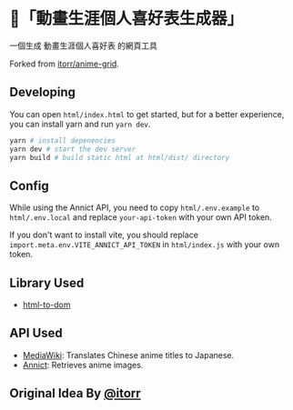 # 🤖「動畫生涯個人喜好表生成器」

一個生成 動畫生涯個人喜好表 的網頁工具

Forked from [itorr/anime-grid](https://github.com/itorr/anime-grid).

## Developing

You can open `html/index.html` to get started, but for a better experience, you can install yarn and run `yarn dev`.

```sh
yarn # install depenencies
yarn dev # start the dev server
yarn build # build static html at html/dist/ directory
```

## Config

While using the Annict API, you need to copy `html/.env.example` to `html/.env.local` and replace `your-api-token` with your own API token.

If you don't want to install vite, you should replace `import.meta.env.VITE_ANNICT_API_TOKEN` in `html/index.js` with your own token.

## Library Used

- [html-to-dom](https://github.com/bubkoo/html-to-image)

## API Used

- [MediaWiki](https://www.mediawiki.org/wiki/API:Main_page): Translates Chinese anime titles to Japanese.
- [Annict](https://developers.annict.com/docs): Retrieves anime images.

## Original Idea By [@itorr](https://github.com/itorr/anime-grid)
